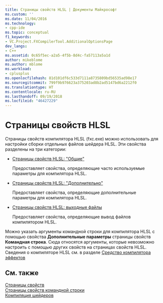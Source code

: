 ```yaml
---
title: Страницы свойств HLSL | Документы Майкрософт
ms.custom: ''
ms.date: 11/04/2016
ms.technology:
- cpp-ide
ms.topic: conceptual
f1_keywords:
- VC.Project.FXCompilerTool.AdditionalOptionsPage
dev_langs:
- C++
ms.assetid: 0c65f5ec-a2a5-4f5b-8d4c-fa57113a5a1d
author: mikeblome
ms.author: mblome
ms.workload:
- cplusplus
ms.openlocfilehash: 81d101df6c533d7111a8735809bd56535ad98e17
ms.sourcegitcommit: 799f9b976623a375203ad8b2ad5147bd6a2212f0
ms.translationtype: HT
ms.contentlocale: ru-RU
ms.lasthandoff: 09/19/2018
ms.locfileid: "46427229"
---
```

# <a name="hlsl-property-pages"></a>Страницы свойств HLSL

Страницы свойств компилятора HLSL (fxc.exe) можно использовать для настройки сборки отдельных файлов шейдера HLSL. Эти свойства разделены на три категории:

- [Страницы свойств HLSL: "Общие"](../ide/hlsl-property-pages-general.md)

   Предоставляет свойства, определяющие часто используемые параметры для компилятора HLSL.

- [Страницы свойств HLSL: "Дополнительно"](../ide/hlsl-property-pages-advanced.md)

   Предоставляет свойства, определяющие дополнительные параметры для компилятора HLSL.

- [Страницы свойств HLSL: выходные файлы](../ide/hlsl-property-pages-output-files.md)

   Предоставляет свойства, определяющие вывод файлов компилятором HLSL.

Можно указать аргументы командной строки для компилятора HLSL с помощью свойства **Дополнительные параметры** страницы свойств **Командная строка**. Сюда относятся аргументы, которые невозможно настроить с помощью других свойств на страницах свойств HLSL. Сведения о компиляторе HLSL см. в разделе [Средство компилятора эффектов](http://go.microsoft.com/fwlink/p/?LinkID=258285&clcid=0x409)

## <a name="see-also"></a>См. также

[Страницы свойств](../ide/property-pages-visual-cpp.md)<br>
[Страницы свойств командной строки](../ide/command-line-property-pages.md)<br>
[Компиляция шейдеров](http://go.microsoft.com/fwlink/p/?LinkID=258284&clcid=0x409)